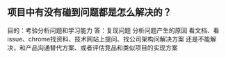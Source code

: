 ## 项目中有没有碰到问题都是怎么解决的？

目的：考验分析问题和学习能力
答：复现问题 分析问题产生的原因
看文档、看issue、chrome找资料、技术网站上提问、找公司架构问解决方案
还是不能解决，和产品沟通替代方案、或者评估竞品和类似项目的实现方案